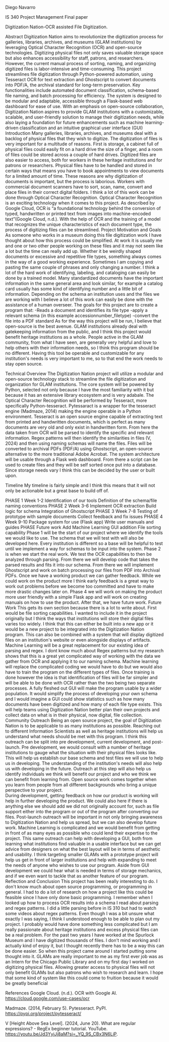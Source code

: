 Diego Navarro

IS 340 Project Management Final paper

Digitization Nation-OCR assisted File Digitization.

Abstract
	Digitization Nation aims to revolutionize the digitization process for galleries, libraries, archives, and museums (GLAM institutions) by leveraging Optical Character Recognition (OCR) and open-source technologies. Digitizing physical files not only saves valuable storage space but also enhances accessibility for staff, patrons, and researchers. However, the current manual process of sorting, naming, and organizing digitized files is labor-intensive and time-consuming. This project streamlines file digitization through Python-powered automation, using Tesseract OCR for text extraction and Ghostscript to convert documents into PDF/A, the archival standard for long-term preservation. Key functionalities include automated document classification, schema-based file naming, and batch processing for efficiency. The system is designed to be modular and adaptable, accessible through a Flask-based web dashboard for ease of use. With an emphasis on open-source collaboration, Digitization Nation aspires to provide GLAM institutions with a customizable, scalable, and user-friendly solution to manage their digitization needs, while also laying a foundation for future enhancements such as machine learning-driven classification and an intuitive graphical user interface (GUI)
Introduction
Many galleries, libraries, archives, and museums deal with a backlog of physical files that they wish to digitize.  The digitization of files is very important for a multitude of reasons.  First is storage, a cabinet full of physical files could easily fit on a hard drive the size of a finger, and a room of files could be stored across a couple of hard drives.  Digitized files are also easier to access, both for workers in these heritage institutions and for patrons or researchers.  Physical files have to be handled and stored in certain ways that means you have to book appointments to view documents for a limited amount of time.  These reasons are why digitization of documents is important, but the process is laborious.  Workers with commercial document scanners have to sort, scan, name, convert and place files in their correct digital folders.  I think a lot of this work can be done through Optical Character Recognition.
	Optical Character Recognition is an exciting technology when it comes to this project.  As described by Google Cloud, OCR is “a foundational technology behind the conversion of typed, handwritten or printed text from images into machine-encoded text”(Google Cloud, n.d.).  With the help of OCR and the training of a model that recognizes the unique characteristics of each document type, the process of digitizing files can be streamlined.
Project Motivation and Goals
	As someone who works in a museum doing this file digitization work I have thought about how this process could be simplified.  At work it is usually me and one or two other people working on these files and it may not seem like a lot but the time can really add up.  Whether it be weirdly shaped documents or excessive and repetitive file types, something always comes in the way of a good working experience.  Sometimes I am copying and pasting the same couple of phrases and only changing a number.  I think a lot of the hard work of identifying, labeling, and cataloging can easily be done by a trained model.  Many standardized documents have the important information in the same general area and look similar, for example a catalog card usually has some kind of identifying number and a little bit of information.  Depending on the schema an institution uses and the files we are working with I believe a lot of this work can easily be done with the assistance of a human overseer.  The goals for this project are to create a program that:
-Reads a document and identifies its file type
-apply a relevant schema (in this example accessionnumber_filetype)
-convert the file into a PDF standard
	As for the way this project will be run, I believe that open-source is the best avenue.  GLAM institutions already deal with gatekeeping information from the public, and I think this project would benefit heritage institutions as a whole.  People active in the GLAM community, from what I have seen, are generally very helpful and love to help others with their information needs, so I think this program should be no different.  Having this tool be operable and customizable for any institution's needs is very important to me, so to that end the work needs to stay open source.


Technical Overview
The Digitization Nation project will utilize a modular and open-source technology stack to streamline the file digitization and organization for GLAM institutions.  The core system will be powered by Python, selected not only because I have the most familiarity with it but because it has an extensive library ecosystem and is very adabale.  The Optical Character Recognition will be performed by Tesseract, more specifically Python-tesseract.  Pytessaract is a wrapper for the tesseract engine (Madmaze, 2014) making the engine operable in a Python environment.  Tesseract is an open source engine capable of extracting text from printed and handwritten documents, which is perfect as many documents are very old and only exist in handwritten form. From here the data taken from OCR will be parsed to identify the specific and relevant information.  Regex patterns will then identify the similarities in files (V, 2024) and then using naming schemas will name the files.  Files will be converted to archival PDFs (PDF/A) using Ghostscript, an open-source alternative to the more traditional Adobe Acrobat.  The system architecture will be usable through a Flask web dashboard.  From there a script can be used to create files and they will be self sorted once put into a database.  Since storage needs vary I think this can be decided by the user or built upon.

Timeline
	My timeline is fairly simple and I think this means that it will not only be actionable but a great base to build off of.

PHASE 1 Week 1-2
Identification of our tools
Definition of the schema/file naming conventions
PHASE 2 Week 3-6
Implement OCR extraction
Build logic for schema
Integration of Ghostscript
PHASE 3 Week 7-8
Testing of prototype with sample documents
Collect feedback and fix issues
PHASE 4 Week 9-10
Package system for use (Flask app)
Write user manuals and guides
PHASE Future work
Add Machine Learning
GUI addition
File sorting capability
	Phase 1 will be the start of our project where we identify the tools we would like to use.  The schema that we will test with will also be developed here.  Every institution is different so a base will be helpful to test until we implement a way for schemas to be input into the system.  Phase 2 is when we start the real work.  We test the OCR capabilities to then be analyzed through parsing.  From there we will develop code that takes the parsed results and fits it into our schema.  From there we will implement Ghostscript and work on batch processing our files from PDF into Archival PDFs.  Once we have a working product we can gather feedback.  While we could work on the product more I think early feedback is a great way to work out problems before we become too committed and have to make more drastic changes later on.  Phase 4 we will work on making the product more user friendly with a simple Flask app and will work on creating manuals on how to use the product.  After that, we have future work.
Future Work
	This gets its own section because there is a lot to write about.  First would be file sorting capabilities.  I wanted to include it in the project originally but I think the ways that institutions will store their digital files varies too widely.  I think that this can either be built into a new app or it would be a new project to be integrated into the Digitization Nation program.  This can also be combined with a system that will display digitized files on an institution's website or even alongside displays of artifacts.
	Machine Learning will be a great replacement for our existing idea of parsing and regex.  I dont know much about Regex patterns but my research shows that this is a great yet complicated way of working with the data we gather from OCR and applying it to our naming schema.  Machine learning will replace the complicated coding we would have to do but we would also have to train the program on the different types of files.  Once training is done however the idea is that identification of files will be far simpler and will be able to be done with OCR rather than the two being two separate processes.
	A fully fleshed out GUI will make the program usable by a wider population.  It would simplify the process of developing your own schema and I would imagine a GUI could show statistics such as how many documents have been digitized and how many of each file type exists.  This will help teams using Digitization Nation better plan their own projects and collect data on what is in their physical, now digital, file collection.  
Community Outreach
	Being an open source project, the goal of Digitization Nation is to be applicable to as many institutions as possible.  Reaching out to different Information Scientists as well as heritage institutions will help us understand what needs should be met with this program.  I think this outreach can be split into pre development, current development, and post-launch.
Pre development, we would consult with a number of heritage institutions to gauge what the situation with their physical files looks like.  This will help us establish our base schema and test files we will use to help us in developing.  The understanding of the institution's needs will also help us with developing in the future.  Outreach at this step will also help us identify individuals we think will benefit our project and who we think we can benefit from learning from.  Open source work comes together when you learn from people from all different backgrounds who bring a unique perspective to your project.  
During development, getting feedback on how our product is working will help in further developing the product.  We could also here if there is anything else we should add we did not originally account for, such as file support either into the program or out of the program after converting our files.
Post-launch outreach will be important in not only bringing awareness to Digitization Nation and help us spread, but we can also develop future work.  Machine Learning is complicated and we would benefit from getting in front of as many eyes as possible who could lend their expertise to the project.  This same outreach can help with developing a GUI, both from learning what institutions find valuable in a usable interface but we can get advice from designers on what the best layout will be in terms of aesthetic and usability.  I think targeting smaller GLAMs with a prototype project will help us get in front of larger institutions and help with expanding to meet the needs of anyone who wishes to use our program.  Aside from GUI development we could hear what is needed in terms of storage mechanics, and if we even want to tackle that as another feature of our program.
Reflection and Conclusion
	This project has been really interesting to do.  I don't know much about open source programming, or programming in general.  I had to do a lot of research on how a project like this could be feasible since I have only done basic programming.  I remember when I looked up how to process OCR results into a schema I read about parsing and regex patterns.  I did a little parsing before in IS 310 but had to watch some videos about regex patterns.  Even though I was a bit unsure what exactly I was saying, I think I understood enough to be able to plan out my project.  I probably would have done something less complicated but I am really passionate about heritage institutions and excess physical files can be a real problem.  For the past two years I have worked at the Spurlock Museum and I have digitized thousands of files.  I don't mind working and I actually kind of enjoy it, but I thought recently there has to be a way this can be done easier.  So when this project came around I started putting some thought into it.  GLAMs are really important to me as my first ever job was as an Intern for the Chicago Public Library and on my first day I worked on digitizing physical files.  Allowing greater access to physical files will not only benefit GLAMs but also patrons who wish to research and learn.  I hope that some kind of system like this could come to fruition because it would be greatly beneficial

References
Google Cloud. (n.d.). OCR with Google AI. https://cloud.google.com/use-cases/ocr 

Madmaze. (2014, February 5). Pytesseract. PyPI. https://pypi.org/project/pytesseract/ 

V [Height Above Sea Level]. (2024, June 20). What are regular expressions? - RegEx beginner tutorial. YouTube. https://youtu.be/Jd3YyiJj8aM?si=_YQ_9S_CBx3N6LiP. 
